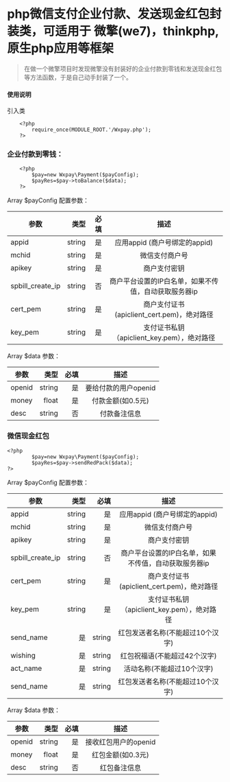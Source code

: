 # php微信支付企业付款、发送现金红包封装类，可适用于 微擎(we7)，thinkphp,原生php应用等框架


>在做一个微擎项目时发现微擎没有封装好的企业付款到零钱和发送现金红包等方法函数，于是自己动手封装了一个。


#### 使用说明

引入类
```
    <?php
        require_once(MODULE_ROOT.'/Wxpay.php');
    ?>
```
### 企业付款到零钱：
```
    <?php
        $pay=new Wxpay\Payment($payConfig);
        $payRes=$pay->toBalance($data);
    ?>
```
Array $payConfig 配置参数：


| 参数        | 类型   |必填|  描述  |
| --------   | -----:  |-----: | :----:  |
|appid|string|是|应用appid (商户号绑定的appid)|
|mchid|string|是|微信支付商户号|
|apikey|string|是|商户支付密钥|
|spbill_create_ip|string|否|商户平台设置的IP白名单，如果不传值，自动获取服务器ip  |
|cert_pem|string|是|商户支付证书(apiclient_cert.pem)，绝对路径|
|key_pem|string|是|支付证书私钥（apiclient_key.pem），绝对路径|

Array $data 参数：

| 参数        | 类型   |必填|  描述  |
| --------   | -----:  |-----: | :----:  |
|openid|string|是|要给付款的用户openid|
|money|float|是|付款金额(如0.5元)|
|desc|string|否|付款备注信息|

### 微信现金红包
```
<?php
		$pay=new Wxpay\Payment($payConfig);
		$payRes=$pay->sendRedPack($data);
?>
```
Array $payConfig 配置参数：


| 参数        | 类型   |必填|  描述  |
| --------   | -----:  |-----: | :----:  |
|appid|string|是|应用appid (商户号绑定的appid)|
|mchid|string|是|微信支付商户号|
|apikey|string|是|商户支付密钥|
|spbill_create_ip|string|否|商户平台设置的IP白名单，如果不传值，自动获取服务器ip  |
|cert_pem|string|是|商户支付证书(apiclient_cert.pem)，绝对路径|
|key_pem|string|是|支付证书私钥（apiclient_key.pem），绝对路径|
|send_name|是|string|红包发送者名称(不能超过10个汉字)|
|wishing|是|string|红包祝福语(不能超过42个汉字)|
|act_name|是|string|活动名称(不能超过10个汉字)|
|send_name|是|string|红包发送者名称(不能超过10个汉字)|

Array $data 参数：

| 参数        | 类型   |必填|  描述  |
| --------   | -----:  |-----: | :----:  |
|openid|string|是|接收红包用户的openid|
|money|float|是|红包金额(如0.3元)|
|desc|string|否|红包备注信息|
